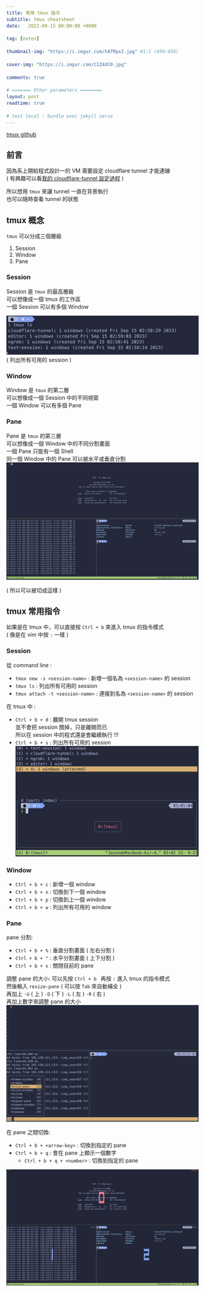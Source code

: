 ```yaml
---
title: 常用 tmux 指令
subtitle: tmux cheatsheet
date:   2022-09-15 00:00:00 +0800

tag: [notes]

thumbnail-img: "https://i.imgur.com/hATMpxZ.jpg" #1:1 (450:450)

cover-img: "https://i.imgur.com/CIZ4dC0.jpg"

comments: true

# ======= Other parameters ========
layout: post
readtime: true

# test local : bundle exec jekyll serve
---
```


[tmux github](https://github.com/tmux/tmux/wiki)

## 前言

因為系上開給程式設計一的 VM 需要設定 cloudflare tunnel 才能連線 <br>
( 有興趣可以看[我的 cloudflare-tunnel 設定過程]() ) <br>


所以想用 `tmux` 來讓 tunnel 一直在背景執行 <br>
也可以隨時查看 tunnel 的狀態 <br>

## tmux 概念

`tmux` 可以分成三個層級 <br>
1. Session
2. Window
3. Pane

### Session

Session 是 `tmux` 的最高層級 <br>
可以想像成一個 tmux 的工作區 <br>
一個 Session 可以有多個 Window <br>

![tmux ls : list session](https://raw.githubusercontent.com/jason810496/blog/main/_images/20230915_tmux_ls.png)
( 列出所有可用的 session )

### Window

Window 是 `tmux` 的第二層 <br>
可以想像成一個 Session 中的不同視窗 <br>
一個 Window 可以有多個 Pane <br>

### Pane

Pane 是 `tmux` 的第三層 <br>
可以想像成一個 Window 中的不同分割畫面 <br>
一個 Pane 只能有一個 Shell <br>
同一個 Window 中的 Pane 可以被水平或垂直分割 <br>
![tmux +s](https://raw.githubusercontent.com/jason810496/blog/main/_images/20230915_tmux_preview.png)

( 所以可以被切成這樣 )

## tmux 常用指令

如果是在 tmux 中，可以直接按 `Ctrl + b` 來進入 tmux 的指令模式 <br>
( 像是在 vim 中按 `:` 一樣 ) <br>

### Session

從 command line : <br>
- `tmux new -s <session-name>` : 新增一個名為 `<session-name>` 的 session
- `tmux ls` : 列出所有可用的 session
- `tmux attach -t <session-name>` : 連接到名為 `<session-name>` 的 session

在 tmux 中 : <br>
- `Ctrl + b + d` : 離開 tmux session <br>
    並不會把 session 關掉，只是離開而已 <br>
    所以在 session 中的程式還是會繼續執行 !!!
- `Ctrl + b + s` : 列出所有可用的 session
    ![tmux +s](https://raw.githubusercontent.com/jason810496/blog/main/_images/20230915_tmux_session.png)

### Window

- `Ctrl + b + c` : 新增一個 window
- `Ctrl + b + n` : 切換到下一個 window
- `Ctrl + b + p` : 切換到上一個 window
- `Ctrl + b + w` : 列出所有可用的 window

### Pane

pane 分割:
- `Ctrl + b + %` : 垂直分割畫面 ( 左右分割 )
- `Ctrl + b + "` : 水平分割畫面 ( 上下分割 )
- `Ctrl + b + x` : 關閉目前的 pane

調整 pane 的大小:
可以先按 `Ctrl + b ` 再按 `:` 進入 tmux 的指令模式 <br>
然後輸入 `resize-pane` ( 可以按 `Tab` 來自動補全 ) <br>
再加上 `-U` ( 上 ) `-D` ( 下 ) `-L` ( 左 ) `-R` ( 右 ) <br>
再加上數字來調整 pane 的大小 <br>
![resize-pane](https://raw.githubusercontent.com/jason810496/blog/main/_images/20230915_resize_pane.png)

在 pane 之間切換:
- `Ctrl + b + <arrow-key>` : 切換到指定的 pane
- `Ctrl + b + q` : 會在 pane 上顯示一個數字
    - `Ctrl + b + q + <number>` : 切換到指定的 pane

![pane ls](https://raw.githubusercontent.com/jason810496/blog/main/_images/20230915_pane_ls.png)